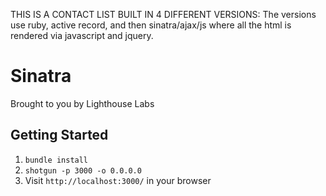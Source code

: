 THIS IS A CONTACT LIST BUILT IN 4 DIFFERENT VERSIONS:
The versions use ruby, active record, and then sinatra/ajax/js where all the html is rendered via javascript and jquery. 



Sinatra
=============

Brought to you by Lighthouse Labs

## Getting Started

1. `bundle install`
2. `shotgun -p 3000 -o 0.0.0.0`
3. Visit `http://localhost:3000/` in your browser
